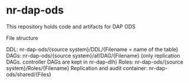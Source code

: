 # nr-dap-ods
This repository holds code and artifacts for DAP ODS

File structure

DDL:	nr-dap-ods/{source system}/DDL/{Filename = name of the table} 
DAGs: nr-dap-ods/{source system}/af/DAG/{Filename} (only replication DAGs. controller DAGs are kept in nr-dap-dlh)
Roles:	nr-dap-ods/{source system}/Roles/{Filename}
Replication and audit container: nr-dap-ods/shared/{Files}
